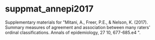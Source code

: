 # suppmat_annepi2017
Supplementary materials for "Mitani, A., Freer, P.E., &amp; Nelson, K. (2017). Summary measures of agreement and association between many raters' ordinal classifications. Annals of epidemiology, 27 10, 677-685.e4 ".
